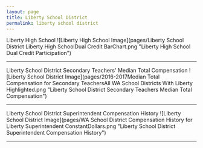 ```yaml
---
layout: page
title: Liberty School District
permalink: liberty school district
---
```



Liberty High School
![Liberty High School Image](pages/Liberty School District Liberty High SchoolDual Credit BarChart.png "Liberty High School Dual Credit Participation")

___

Liberty School District Secondary Teachers' Median Total Compensation
![Liberty School District Image](pages/2016-2017Median Total Compensation for Secondary TeachersAll WA School Districts With Liberty Highlighted.png "Liberty School District Secondary Teachers Median Total Compensation")

___

Liberty School District Superintendent Compensation History
![Liberty School District Image](pages/WA School District Compensation History for Liberty Superintendent ConstantDollars.png "Liberty School District Superintendent Compensation History")

___

